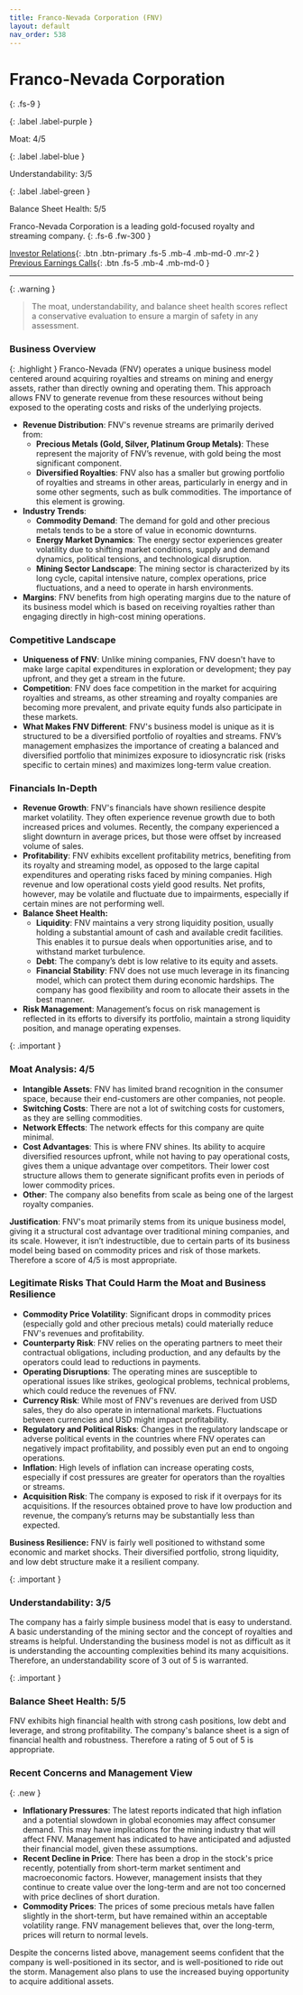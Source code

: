 ```yaml
---
title: Franco-Nevada Corporation (FNV)
layout: default
nav_order: 538
---
```


# Franco-Nevada Corporation
{: .fs-9 }

{: .label .label-purple }

Moat: 4/5

{: .label .label-blue }

Understandability: 3/5

{: .label .label-green }

Balance Sheet Health: 5/5

Franco-Nevada Corporation is a leading gold-focused royalty and streaming company.
{: .fs-6 .fw-300 }

[Investor Relations](https://www.google.com/search?q=FNV+investor+relations){: .btn .btn-primary .fs-5 .mb-4 .mb-md-0 .mr-2 }
[Previous Earnings Calls](https://discountingcashflows.com/company/FNV/transcripts/){: .btn .fs-5 .mb-4 .mb-md-0 }

---

{: .warning }
>The moat, understandability, and balance sheet health scores reflect a conservative evaluation to ensure a margin of safety in any assessment.



### Business Overview
{: .highlight }
Franco-Nevada (FNV) operates a unique business model centered around acquiring royalties and streams on mining and energy assets, rather than directly owning and operating them. This approach allows FNV to generate revenue from these resources without being exposed to the operating costs and risks of the underlying projects.

*   **Revenue Distribution**: FNV's revenue streams are primarily derived from:
    *   **Precious Metals (Gold, Silver, Platinum Group Metals)**: These represent the majority of FNV’s revenue, with gold being the most significant component.
    *   **Diversified Royalties**: FNV also has a smaller but growing portfolio of royalties and streams in other areas, particularly in energy and in some other segments, such as bulk commodities. The importance of this element is growing.
*   **Industry Trends**: 
    *   **Commodity Demand**: The demand for gold and other precious metals tends to be a store of value in economic downturns.
     *  **Energy Market Dynamics**: The energy sector experiences greater volatility due to shifting market conditions, supply and demand dynamics, political tensions, and technological disruption. 
    *   **Mining Sector Landscape**: The mining sector is characterized by its long cycle, capital intensive nature, complex operations, price fluctuations, and a need to operate in harsh environments.
*  **Margins**: FNV benefits from high operating margins due to the nature of its business model which is based on receiving royalties rather than engaging directly in high-cost mining operations.

### Competitive Landscape

*   **Uniqueness of FNV**: Unlike mining companies, FNV doesn't have to make large capital expenditures in exploration or development; they pay upfront, and they get a stream in the future.
*   **Competition**: FNV does face competition in the market for acquiring royalties and streams, as other streaming and royalty companies are becoming more prevalent, and private equity funds also participate in these markets.
*   **What Makes FNV Different**: FNV's business model is unique as it is structured to be a diversified portfolio of royalties and streams. FNV’s management emphasizes the importance of creating a balanced and diversified portfolio that minimizes exposure to idiosyncratic risk (risks specific to certain mines) and maximizes long-term value creation.

### Financials In-Depth

*   **Revenue Growth**: FNV's financials have shown resilience despite market volatility. They often experience revenue growth due to both increased prices and volumes. Recently, the company experienced a slight downturn in average prices, but those were offset by increased volume of sales.
*   **Profitability**: FNV exhibits excellent profitability metrics, benefiting from its royalty and streaming model, as opposed to the large capital expenditures and operating risks faced by mining companies. High revenue and low operational costs yield good results. Net profits, however, may be volatile and fluctuate due to impairments, especially if certain mines are not performing well.
*   **Balance Sheet Health:**
    *   **Liquidity**: FNV maintains a very strong liquidity position, usually holding a substantial amount of cash and available credit facilities. This enables it to pursue deals when opportunities arise, and to withstand market turbulence.
    *   **Debt**: The company’s debt is low relative to its equity and assets. 
    *   **Financial Stability**: FNV does not use much leverage in its financing model, which can protect them during economic hardships. The company has good flexibility and room to allocate their assets in the best manner.
*   **Risk Management**: Management’s focus on risk management is reflected in its efforts to diversify its portfolio, maintain a strong liquidity position, and manage operating expenses.

{: .important }
### Moat Analysis: 4/5

*   **Intangible Assets**: FNV has limited brand recognition in the consumer space, because their end-customers are other companies, not people.
*   **Switching Costs**: There are not a lot of switching costs for customers, as they are selling commodities.
*   **Network Effects**: The network effects for this company are quite minimal.
*   **Cost Advantages**: This is where FNV shines. Its ability to acquire diversified resources upfront, while not having to pay operational costs, gives them a unique advantage over competitors. Their lower cost structure allows them to generate significant profits even in periods of lower commodity prices.
*   **Other**: The company also benefits from scale as being one of the largest royalty companies.

**Justification**: FNV's moat primarily stems from its unique business model, giving it a structural cost advantage over traditional mining companies, and its scale. However, it isn’t indestructible, due to certain parts of its business model being based on commodity prices and risk of those markets. Therefore a score of 4/5 is most appropriate.

### Legitimate Risks That Could Harm the Moat and Business Resilience

*   **Commodity Price Volatility**: Significant drops in commodity prices (especially gold and other precious metals) could materially reduce FNV's revenues and profitability.
*   **Counterparty Risk**: FNV relies on the operating partners to meet their contractual obligations, including production, and any defaults by the operators could lead to reductions in payments.
*   **Operating Disruptions**: The operating mines are susceptible to operational issues like strikes, geological problems, technical problems, which could reduce the revenues of FNV.
*   **Currency Risk**: While most of FNV's revenues are derived from USD sales, they do also operate in international markets. Fluctuations between currencies and USD might impact profitability.
*  **Regulatory and Political Risks**: Changes in the regulatory landscape or adverse political events in the countries where FNV operates can negatively impact profitability, and possibly even put an end to ongoing operations.
* **Inflation**: High levels of inflation can increase operating costs, especially if cost pressures are greater for operators than the royalties or streams.
*   **Acquisition Risk**: The company is exposed to risk if it overpays for its acquisitions. If the resources obtained prove to have low production and revenue, the company’s returns may be substantially less than expected.

**Business Resilience:** FNV is fairly well positioned to withstand some economic and market shocks. Their diversified portfolio, strong liquidity, and low debt structure make it a resilient company. 

{: .important }
### Understandability: 3/5

The company has a fairly simple business model that is easy to understand. A basic understanding of the mining sector and the concept of royalties and streams is helpful. Understanding the business model is not as difficult as it is understanding the accounting complexities behind its many acquisitions. Therefore, an understandability score of 3 out of 5 is warranted.

{: .important }
### Balance Sheet Health: 5/5

FNV exhibits high financial health with strong cash positions, low debt and leverage, and strong profitability. The company's balance sheet is a sign of financial health and robustness. Therefore a rating of 5 out of 5 is appropriate.

### Recent Concerns and Management View
{: .new }

*   **Inflationary Pressures**: The latest reports indicated that high inflation and a potential slowdown in global economies may affect consumer demand. This may have implications for the mining industry that will affect FNV. Management has indicated to have anticipated and adjusted their financial model, given these assumptions.
* **Recent Decline in Price**: There has been a drop in the stock's price recently, potentially from short-term market sentiment and macroeconomic factors. However, management insists that they continue to create value over the long-term and are not too concerned with price declines of short duration.
*  **Commodity Prices**: The prices of some precious metals have fallen slightly in the short-term, but have remained within an acceptable volatility range. FNV management believes that, over the long-term, prices will return to normal levels.

Despite the concerns listed above, management seems confident that the company is well-positioned in its sector, and is well-positioned to ride out the storm. Management also plans to use the increased buying opportunity to acquire additional assets.
